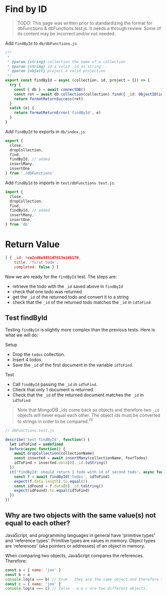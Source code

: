 # Find by ID

<!-- To test `findById` we will setup the database by prepopulating it with todos from our test data and then compare one of the ids of the prepopulated todos to the one retrieved via `findById` The test is added to `dbFunctions.test.js`. -->


> TODO: This page was written prior to standardizing the format for dbFunctions & dbFunctions.test.js. It needs a through review. Some of its content may be incorrect and/or not needed.

Add `findById` to `db/dbFunctions.js`

```js
/**
 * 
 * @param {string} collection the name of a collection
 * @param {string} id a valid _id as string
 * @param {object} project a valid projection
 */
export const findById = async (collection, id, project = {}) => {
  try {
    const { db } = await connectDB()
    const ret = await db.collection(collection).find({ _id: ObjectID(id) }).project(project).toArray()
    return formatReturnSuccess(ret)
  }
  catch (e) {
    return formatReturnError('findById', e)
  }
}
```

Add `findById` to exports in `db/index.js`
```js
export {
  close,
  dropCollection,
  find,
  findById, // added
  insertMany,
  insertOne
} from './dbFunctions'
```

Add `findById` to imports in `test/dbFunctions.test.js`.

```js
import { 
  close,
  dropCollection,
  find,
  findById, // added
  insertMany,
  insertOne,
} from 'db'
```


# Return Value
```js
[ { _id: 5ce2cd6e9851d7613e16b178,
    title: 'first todo',
    completed: false } ]
```



Now we are ready for the `findById` test. The steps are:
- retrieve the todo with the `_id` saved above in `findById`
- check that one todo was returned
- get the `_id` of the returned todo and convert it to a string
- check that the `_id` of the returned todo matches the `_id` in `idToFind`

## Test findById

Testing `findById` is slightly more complex than the previous tests. Here is what we will do:

Setup
- Drop the `todos` collection.
- Insert 4 todos.
- Save the `_id` of the first document in the variable `idToFind`.

Test
- Call `findById` passing the `_id` in `idToFind`.
- Check that only 1 document is returned.
- Check that the `_id` of the returned document matches the `_id` in `idToFind`

> Note that MongoDB _ids come back as objects and therefore two `_id` objects will never equal each other. The object ids must be converted to strings in order to be compared.<sup>(1)</sup>

```js
// dbFunctions.test.js

describe('test findById', function() {
  let idToFind = undefined
  before(async function() {
    await dropCollection(collectionName)
    const inserted = await insertMany(collectionName, fourTodos)
    idToFind = inserted.data[0]._id.toString()
  })
  it('findById: should return 1 todo with id of second todo', async function() {
    const f = await findById('todos', idToFind)
    expect(f.data.length).to.equal(1)
    const idFound = f.data[0]._id.toString()
    expect(idFound).to.equal(idToFind)
  })
})
```



## Why are two objects with the same value(s) not equal to each other?
JavaScript, and programming languages in general have 'primitive types' and 'reference types'. Primitive types are values in memory. Object types are 'references' (aka pointers or addresses) of an object in memory.

When comparing two objects, JavaScript compares the references. Therefore:
```js
const a = { name: 'joe' }
const b = a
console.log(a === b) // true - they are the same object and therefore the same references
const c = { name: 'joe' }
console.log(a === c) // false - a & c are two different objects.
```
